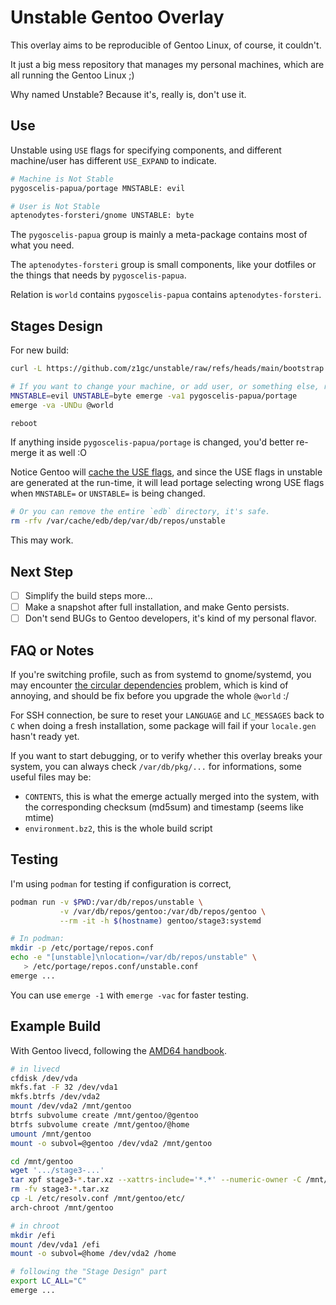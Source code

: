 # Unstable Gentoo Overlay

This overlay aims to be reproducible of Gentoo Linux, of course, it couldn't.

It just a big mess repository that manages my personal machines, which are all
running the Gentoo Linux ;)

Why named Unstable? Because it's, really is, don't use it.

## Use

Unstable using `USE` flags for specifying components, and different machine/user
has different `USE_EXPAND` to indicate.

```bash
# Machine is Not Stable
pygoscelis-papua/portage MNSTABLE: evil

# User is Not Stable
aptenodytes-forsteri/gnome UNSTABLE: byte
```

The `pygoscelis-papua` group is mainly a meta-package contains most of what you
need.

The `aptenodytes-forsteri` group is small components, like your dotfiles or
the things that needs by `pygoscelis-papua`.

Relation is `world` contains `pygoscelis-papua` contains `aptenodytes-forsteri`.

## Stages Design

For new build:

```bash
curl -L https://github.com/z1gc/unstable/raw/refs/heads/main/bootstrap | bash

# If you want to change your machine, or add user, or something else, re-run it:
MNSTABLE=evil UNSTABLE=byte emerge -va1 pygoscelis-papua/portage
emerge -va -UNDu @world

reboot
```

If anything inside `pygoscelis-papua/portage` is changed, you'd better re-merge
it as well :O

Notice Gentoo will [cache the USE flags](https://devmanual.gentoo.org/general-concepts/portage-cache/index.html),
and since the USE flags in unstable are generated at the run-time, it will lead
portage selecting wrong USE flags when `MNSTABLE=` or `UNSTABLE=` is being
changed.

```bash
# Or you can remove the entire `edb` directory, it's safe.
rm -rfv /var/cache/edb/dep/var/db/repos/unstable
```

This may work.

## Next Step

* [ ] Simplify the build steps more...
* [ ] Make a snapshot after full installation, and make Gento persists.
* [ ] Don't send BUGs to Gentoo developers, it's kind of my personal flavor.

## FAQ or Notes

If you're switching profile, such as from systemd to gnome/systemd, you may
encounter [the circular dependencies](https://wiki.gentoo.org/wiki/Portage/Help/Circular_dependencies#harfbuzz_and_freetype)
problem, which is kind of annoying, and should be fix before you upgrade the
whole `@world` :/

For SSH connection, be sure to reset your `LANGUAGE` and `LC_MESSAGES` back to
`C` when doing a fresh installation, some package will fail if your `locale.gen`
hasn't ready yet.

If you want to start debugging, or to verify whether this overlay breaks your
system, you can always check `/var/db/pkg/...` for informations, some useful
files may be:

* `CONTENTS`, this is what the emerge actually merged into the system, with the
  corresponding checksum (md5sum) and timestamp (seems like mtime)
* `environment.bz2`, this is the whole build script

## Testing

I'm using `podman` for testing if configuration is correct,

```bash
podman run -v $PWD:/var/db/repos/unstable \
           -v /var/db/repos/gentoo:/var/db/repos/gentoo \
           --rm -it -h $(hostname) gentoo/stage3:systemd

# In podman:
mkdir -p /etc/portage/repos.conf
echo -e "[unstable]\nlocation=/var/db/repos/unstable" \
   > /etc/portage/repos.conf/unstable.conf
emerge ...
```

You can use `emerge -1` with `emerge -vac` for faster testing.

## Example Build

With Gentoo livecd, following the [AMD64 handbook](https://wiki.gentoo.org/wiki/Handbook:AMD64/Installation/Stage).

```bash
# in livecd
cfdisk /dev/vda
mkfs.fat -F 32 /dev/vda1
mkfs.btrfs /dev/vda2
mount /dev/vda2 /mnt/gentoo
btrfs subvolume create /mnt/gentoo/@gentoo
btrfs subvolume create /mnt/gentoo/@home
umount /mnt/gentoo
mount -o subvol=@gentoo /dev/vda2 /mnt/gentoo

cd /mnt/gentoo
wget '.../stage3-...'
tar xpf stage3-*.tar.xz --xattrs-include='*.*' --numeric-owner -C /mnt/gentoo
rm -fv stage3-*.tar.xz
cp -L /etc/resolv.conf /mnt/gentoo/etc/
arch-chroot /mnt/gentoo

# in chroot
mkdir /efi
mount /dev/vda1 /efi
mount -o subvol=@home /dev/vda2 /home

# following the "Stage Design" part
export LC_ALL="C"
emerge ...
```
